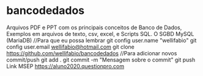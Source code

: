 # bancodedados
Arquivos PDF e PPT com os principais conceitos de Banco de Dados, Exemplos em arquivos de texto, csv, excel, e Scripts SQL.
O SGBD MySQL (MariaDB)
//Para que eu possa lembrar
git config user.name "wellifabio"
git config user.email wellifabio@hotmail.com
git clone https://github.com/wellifabio/bancodedados
//Para adicionar novos commit/push
git add .
git commit -m "Mensagem sobre o commit"
git push
Link MSEP https://aluno2020.questionpro.com
